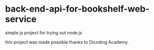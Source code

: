 # back-end-api-for-bookshelf-web-service
simple js project for trying out node.js

this project was made possible thanks to Dicoding Academy.
